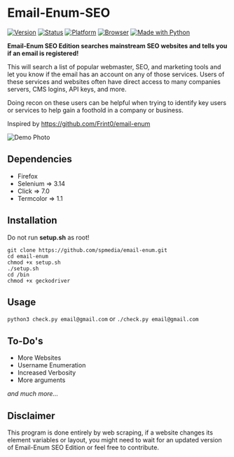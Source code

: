 # Email-Enum-SEO
[![Version](https://img.shields.io/badge/Version-v0.5-brightgreen.svg)](https://shields.io/)
[![Status](https://img.shields.io/badge/Status-Initial-brightgreen.svg)](https://shields.io/)
[![Platform](https://img.shields.io/badge/Platform-Linux-lightgrey.svg)](https://shields.io/)
[![Browser](https://img.shields.io/badge/Browser-Firefox-brightgreen.svg)](https://shields.io/)
[![Made with Python](http://ForTheBadge.com/images/badges/made-with-python.svg)](https://www.python.org/)

**Email-Enum SEO Edition searches mainstream SEO websites and tells you if an email is registered!**

This will search a list of popular webmaster, SEO, and marketing tools and let you know if the email has an account on any of those services. Users of these services and websites often have direct access to many companies servers, CMS logins, API keys, and more. 

Doing recon on these users can be helpful when trying to identify key users or services to help gain a foothold in a company or business.

Inspired by https://github.com/Frint0/email-enum


![Demo Photo](https://raw.githubusercontent.com/Frint0/email-enum/master/demo.png)

## Dependencies
* Firefox
* Selenium => 3.14
* Click => 7.0
* Termcolor => 1.1

## Installation

Do not run **setup.sh** as root!

```
git clone https://github.com/spmedia/email-enum.git
cd email-enum
chmod +x setup.sh
./setup.sh
cd /bin
chmod +x geckodriver
```

## Usage

`python3 check.py email@gmail.com` or `./check.py email@gmail.com`

## To-Do's

* More Websites
* Username Enumeration
* Increased Verbosity
* More arguments

*and much more...*

## Disclaimer

This program is done entirely by web scraping, if a website changes its element variables or layout, you might need to wait for an updated version of Email-Enum SEO Edition or feel free to contribute.

